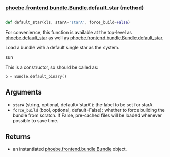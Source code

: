 ### [phoebe](phoebe.md).[frontend](phoebe.frontend.md).[bundle](phoebe.frontend.bundle.md).[Bundle](phoebe.frontend.bundle.Bundle.md).default_star (method)


```py

def default_star(cls, starA='starA', force_build=False)

```



For convenience, this function is available at the top-level as
[phoebe.default_star](phoebe.default_star.md) as well as [phoebe.frontend.bundle.Bundle.default_star](phoebe.frontend.bundle.Bundle.default_star.md).

Load a bundle with a default single star as the system.

sun

This is a constructor, so should be called as:

```py
b = Bundle.default_binary()
```

Arguments
-----------
* `starA` (string, optional, default='starA'): the label to be set for
    starA.
* `force_build` (bool, optional, default=False): whether to force building
    the bundle from scratch.  If False, pre-cached files will be loaded
    whenever possible to save time.

Returns
-----------
* an instantiated [phoebe.frontend.bundle.Bundle](phoebe.frontend.bundle.Bundle.md) object.


